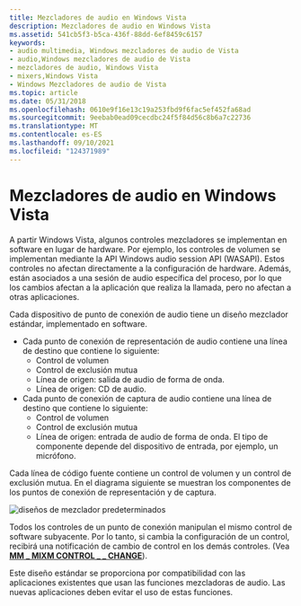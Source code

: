 ```yaml
---
title: Mezcladores de audio en Windows Vista
description: Mezcladores de audio en Windows Vista
ms.assetid: 541cb5f3-b5ca-436f-88dd-6ef8459c6157
keywords:
- audio multimedia, Windows mezcladores de audio de Vista
- audio,Windows mezcladores de audio de Vista
- mezcladores de audio, Windows Vista
- mixers,Windows Vista
- Windows Mezcladores de audio de Vista
ms.topic: article
ms.date: 05/31/2018
ms.openlocfilehash: 0610e9f16e13c19a253fbd9f6fac5ef452fa68ad
ms.sourcegitcommit: 9eebab0ead09cecdbc24f5f84d56c8b6a7c22736
ms.translationtype: MT
ms.contentlocale: es-ES
ms.lasthandoff: 09/10/2021
ms.locfileid: "124371989"
---
```

# <a name="audio-mixers-in-windows-vista"></a>Mezcladores de audio en Windows Vista

A partir Windows Vista, algunos controles mezcladores se implementan en software en lugar de hardware. Por ejemplo, los controles de volumen se implementan mediante la API Windows audio session API (WASAPI). Estos controles no afectan directamente a la configuración de hardware. Además, están asociados a una sesión de audio específica del proceso, por lo que los cambios afectan a la aplicación que realiza la llamada, pero no afectan a otras aplicaciones.

Cada dispositivo de punto de conexión de audio tiene un diseño mezclador estándar, implementado en software.

-   Cada punto de conexión de representación de audio contiene una línea de destino que contiene lo siguiente:
    -   Control de volumen
    -   Control de exclusión mutua
    -   Línea de origen: salida de audio de forma de onda.
    -   Línea de origen: CD de audio.
-   Cada punto de conexión de captura de audio contiene una línea de destino que contiene lo siguiente:
    -   Control de volumen
    -   Control de exclusión mutua
    -   Línea de origen: entrada de audio de forma de onda. El tipo de componente depende del dispositivo de entrada, por ejemplo, un micrófono.

Cada línea de código fuente contiene un control de volumen y un control de exclusión mutua. En el diagrama siguiente se muestran los componentes de los puntos de conexión de representación y de captura.

![diseños de mezclador predeterminados](images/mixer1.gif)

Todos los controles de un punto de conexión manipulan el mismo control de software subyacente. Por lo tanto, si cambia la configuración de un control, recibirá una notificación de cambio de control en los demás controles. (Vea [**MM \_ MIXM CONTROL \_ \_ CHANGE**](mm-mixm-control-change.md)).

Este diseño estándar se proporciona por compatibilidad con las aplicaciones existentes que usan las funciones mezcladoras de audio. Las nuevas aplicaciones deben evitar el uso de estas funciones.

 

 




